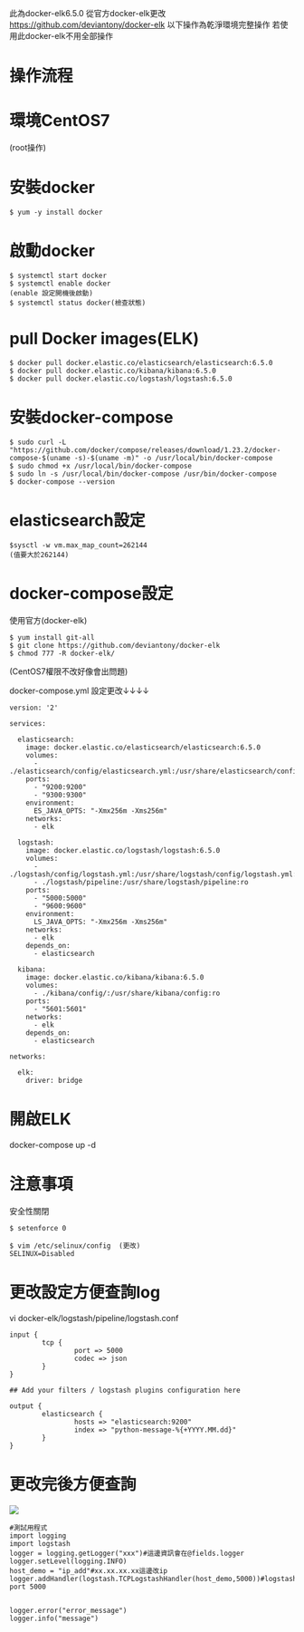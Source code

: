 此為docker-elk6.5.0 
從官方docker-elk更改 https://github.com/deviantony/docker-elk
以下操作為乾淨環境完整操作
若使用此docker-elk不用全部操作
# 操作流程
# 環境CentOS7
(root操作)
# 安裝docker
    $ yum -y install docker
# 啟動docker

    $ systemctl start docker
    $ systemctl enable docker
    (enable 設定開機後啟動)
    $ systemctl status docker(檢查狀態)
    
# pull Docker images(ELK)

    $ docker pull docker.elastic.co/elasticsearch/elasticsearch:6.5.0
    $ docker pull docker.elastic.co/kibana/kibana:6.5.0
    $ docker pull docker.elastic.co/logstash/logstash:6.5.0

# 安裝docker-compose

    $ sudo curl -L "https://github.com/docker/compose/releases/download/1.23.2/docker-compose-$(uname -s)-$(uname -m)" -o /usr/local/bin/docker-compose
    $ sudo chmod +x /usr/local/bin/docker-compose
    $ sudo ln -s /usr/local/bin/docker-compose /usr/bin/docker-compose
    $ docker-compose --version



# elasticsearch設定

    $sysctl -w vm.max_map_count=262144
    (值要大於262144)


# docker-compose設定

使用官方(docker-elk)

    $ yum install git-all
    $ git clone https://github.com/deviantony/docker-elk
    $ chmod 777 -R docker-elk/

(CentOS7權限不改好像會出問題)

docker-compose.yml   設定更改↓↓↓↓

    version: '2'
    
    services:
    
      elasticsearch:
        image: docker.elastic.co/elasticsearch/elasticsearch:6.5.0
        volumes:
          - ./elasticsearch/config/elasticsearch.yml:/usr/share/elasticsearch/config/elasticsearch.yml:ro
        ports:
          - "9200:9200"
          - "9300:9300"
        environment:
          ES_JAVA_OPTS: "-Xmx256m -Xms256m"
        networks:
          - elk
    
      logstash:
        image: docker.elastic.co/logstash/logstash:6.5.0
        volumes:
          - ./logstash/config/logstash.yml:/usr/share/logstash/config/logstash.yml:ro
          - ./logstash/pipeline:/usr/share/logstash/pipeline:ro
        ports:
          - "5000:5000"
          - "9600:9600"
        environment:
          LS_JAVA_OPTS: "-Xmx256m -Xms256m"
        networks:
          - elk
        depends_on:
          - elasticsearch
    
      kibana:
        image: docker.elastic.co/kibana/kibana:6.5.0
        volumes:
          - ./kibana/config/:/usr/share/kibana/config:ro
        ports:
          - "5601:5601"
        networks:
          - elk
        depends_on:
          - elasticsearch
    
    networks:
    
      elk:
        driver: bridge
    


# 開啟ELK

docker-compose up -d



# 注意事項

安全性關閉

    $ setenforce 0

    $ vim /etc/selinux/config  (更改)
    SELINUX=Disabled


# 更改設定方便查詢log

vi docker-elk/logstash/pipeline/logstash.conf

    input {
            tcp {
                    port => 5000
                    codec => json
            }
    }
    
    ## Add your filters / logstash plugins configuration here
    
    output {
            elasticsearch {
                    hosts => "elasticsearch:9200"
                    index => "python-message-%{+YYYY.MM.dd}"
            }
    }

# 更改完後方便查詢

![](https://d2mxuefqeaa7sj.cloudfront.net/s_4F58DEE54C5B92DE1FD3D97F5D2B0C610EAA119B86D4017CCF71D16141D5606D_1548745236907_image.png)

    #測試用程式
    import logging
    import logstash
    logger = logging.getLogger("xxx")#這邊資訊會在@fields.logger
    logger.setLevel(logging.INFO)
    host_demo = "ip_add"#xx.xx.xx.xx這邊改ip
    logger.addHandler(logstash.TCPLogstashHandler(host_demo,5000))#logstash port 5000
    
    
    logger.error("error_message")
    logger.info("message")
